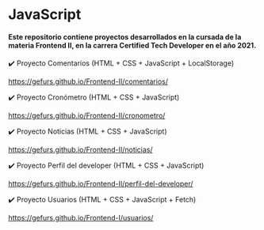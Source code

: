 # JavaScript

#### Este repositorio contiene proyectos desarrollados en la cursada de la materia **Frontend II**, en la carrera **Certified Tech Developer** en el año **2021**.

:heavy_check_mark: Proyecto Comentarios (HTML + CSS + JavaScript + LocalStorage)

https://gefurs.github.io/Frontend-II/comentarios/


:heavy_check_mark: Proyecto Cronómetro (HTML + CSS + JavaScript)

https://gefurs.github.io/Frontend-II/cronometro/


:heavy_check_mark: Proyecto Noticias (HTML + CSS + JavaScript)

https://gefurs.github.io/Frontend-II/noticias/


:heavy_check_mark: Proyecto Perfil del developer (HTML + CSS + JavaScript)

https://gefurs.github.io/Frontend-II/perfil-del-developer/


:heavy_check_mark: Proyecto Usuarios (HTML + CSS + JavaScript + Fetch)

https://gefurs.github.io/Frontend-I/usuarios/
